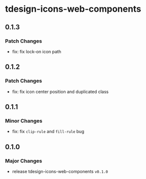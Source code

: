 # tdesign-icons-web-components

## 0.1.3

### Patch Changes

- fix: fix lock-on icon path

## 0.1.2

### Patch Changes

- fix: fix icon center position and duplicated class

## 0.1.1

### Minor Changes

- fix: fix `clip-rule` and `fill-rule` bug

## 0.1.0

### Major Changes

- release tdesign-icons-web-components `v0.1.0`
